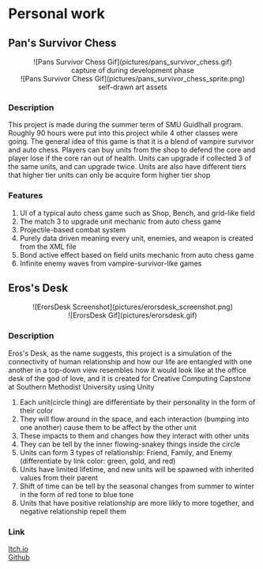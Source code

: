 # Personal work

## Pan's Survivor Chess

<span style="display:block;text-align:center">
![Pans Survivor Chess Gif](pictures/pans_survivor_chess.gif)
</span>

<span style="display:block;text-align:center">
capture of during development phase
</span>

<span style="display:block;text-align:center">
![Pans Survivor Chess Gif](pictures/pans_survivor_chess_sprite.png)
</span>

<span style="display:block;text-align:center">
self-drawn art assets
</span>

### Description

This project is made during the summer term of SMU Guidlhall program. Roughly 90 hours were put into this project while 4 other classes were going. The general idea of this game is that it is a blend of vampire survivor and auto chess. Players can buy units from the shop to defend the core and player lose if the core ran out of health. Units can upgrade if collected 3 of the same units, and can upgrade twice. Units are also have different tiers that higher tier units can only be acquire form higher tier shop

### Features

1. UI of a typical auto chess game such as Shop, Bench, and grid-like field
2. The match 3 to upgrade unit mechanic from auto chess game
3. Projectile-based combat system 
4. Purely data driven meaning every unit, enemies, and weapon is created from the XML file
5. Bond active effect based on field units mechanic from auto chess game
6. Infinite enemy waves from vampire-survivor-like games

## Eros's Desk

<span style="display:block;text-align:center">
![ErorsDesk Screenshot](pictures/erorsdesk_screenshot.png)
</span>

<span style="display:block;text-align:center">
![ErorsDesk Gif](pictures/erorsdesk.gif)
</span>

### Description

Eros's Desk, as the name suggests, this project is a simulation of the connectivity of human relationship and how our life are entangled with one another in a top-down view resembles how it would look like at the office desk of the god of love, and it is created for Creative Computing Capstone at Southern Methodist University using Unity

1. Each unit(circle thing) are differentiate by their personality in the form of their color
2. They will flow around in the space, and each interaction (bumping into one another) cause them to be affect by the other unit
3. These impacts to them and changes how they interact with other units
4. They can be tell by the inner flowing-snakey things inside the circle
5. Units can form 3 types of relationship: Friend, Family, and Enemy (differentiate by link color: green, gold, and red)
6. Units have limited lifetime, and new units will be spawned with inherited values from their parent
7. Shift of time can be tell by the seasonal changes from summer to winter in the form of red tone to blue tone
8. Units that have positive relationship are more likly to more together, and negative relationship repell them

### Link

[Itch.io](https://yimingp.itch.io/erors-desk)  
[Github](https://github.com/yimingp/Eros-s-Desk)  
